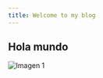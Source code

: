 ```yaml
---
title: Welcome to my blog
---
```


## Hola mundo
![Imagen 1](https://upload.wikimedia.org/wikipedia/en/thumb/6/61/Vault_Boy_artwork.png/220px-Vault_Boy_artwork.png)
